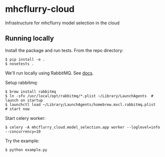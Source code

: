 # mhcflurry-cloud
Infrastructure for mhcflurry model selection in the cloud

## Running locally

Install the package and run tests. From the repo directory:
```
$ pip install -e .
$ nosetests .
```

We'll run locally using RabbitMQ. See [docs](http://docs.celeryproject.org/en/latest/getting-started/brokers/rabbitmq.html#broker-rabbitmq).

Setup rabbitmq:
```
$ brew install rabbitmq
$ ln -sfv /usr/local/opt/rabbitmq/*.plist ~/Library/LaunchAgents  # launch on startup
$ launchctl load ~/Library/LaunchAgents/homebrew.mxcl.rabbitmq.plist  # start now
```

Start celery worker:
```
$ celery -A mhcflurry_cloud.model_selection.app worker --loglevel=info --concurrency=10
```

Try the example:
```
$ python example.py
```